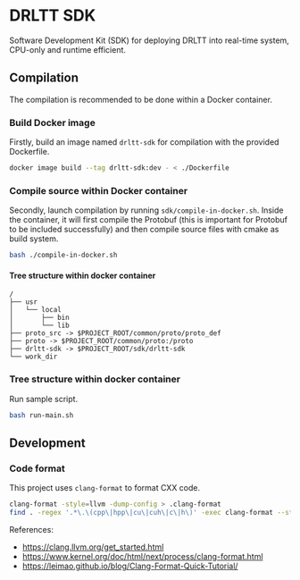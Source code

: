 # DRLTT SDK

Software Development Kit (SDK) for deploying DRLTT into real-time system, CPU-only and runtime efficient.

## Compilation

The compilation is recommended to be done within a Docker container.

### Build Docker image

Firstly, build an image named `drltt-sdk` for compilation with the provided Dockerfile.

```bash
docker image build --tag drltt-sdk:dev - < ./Dockerfile
```

### Compile source within Docker container

Secondly, launch compilation by running `sdk/compile-in-docker.sh`. Inside the container, it will first compile the Protobuf (this is important for Protobuf to be included successfully) and then compile source files with cmake as build system.

```bash
bash ./compile-in-docker.sh
```

#### Tree structure within docker container

```text
/
├── usr
│   └── local
│       ├── bin
│       └── lib
├── proto_src -> $PROJECT_ROOT/common/proto/proto_def
├── proto -> $PROJECT_ROOT/common/proto:/proto
├── drltt-sdk -> $PROJECT_ROOT/sdk/drltt-sdk
└── work_dir
```

### Tree structure within docker container

Run sample script.

```bash
bash run-main.sh
```


## Development

### Code format

This project uses `clang-format` to format CXX code.

```bash
clang-format -style=llvm -dump-config > .clang-format
find . -regex '.*\.\(cpp\|hpp\|cu\|cuh\|c\|h\)' -exec clang-format --style=file -i {} \;
```

References:

- https://clang.llvm.org/get_started.html
- https://www.kernel.org/doc/html/next/process/clang-format.html
- https://leimao.github.io/blog/Clang-Format-Quick-Tutorial/
